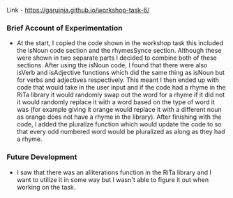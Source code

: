 Link - https://garuinja.github.io/workshop-task-6/

### Brief Account of Experimentation
- At the start, I copied the code shown in the workshop task this included the isNoun code section and the rhymesSynce section. Although these were shown in two separate parts I decided to combine both of these sections. After using the isNoun code, I found that there were also isVerb and isAdjective functions which did the same thing as isNoun but for verbs and adjectives respectively. This meant I then ended up with code that would take in the user input and if the code had a rhyme in the RiTa library it would randomly swap out the word for a rhyme if it did not it would randomly replace it with a word based on the type of word it was (for example giving it orange would replace it with a different noun as orange does not have a rhyme in the library). After finishing with the code, I added the pluralize function which would update the code to so that every odd numbered word would be pluralized as along as they had a rhyme.

### Future Development
- I saw that there was an alliterations function in the RiTa library and I want to utilize it in some way but I wasn't able to figure it out when working on the task.
